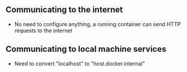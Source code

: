 ## Communicating to the internet
- No need to configure anything, a running container can send HTTP requests to the internet

## Communicating to local machine services
- Need to convert "localhost" to "host.docker.internal"

